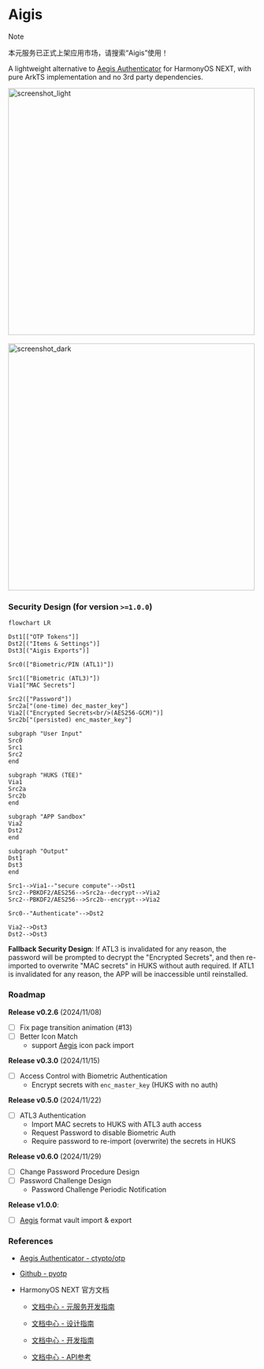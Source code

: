 # Aigis

> [!NOTE]
> 本元服务已正式上架应用市场，请搜索“Aigis”使用！

A lightweight alternative to [Aegis Authenticator](https://github.com/beemdevelopment/Aegis) for HarmonyOS NEXT, with pure ArkTS implementation and no 3rd party dependencies.

<p float="left">
  <img height="500px" alt="screenshot_light" src="./docs/images/screenshot_light.jpg" />
  &nbsp;&nbsp;&nbsp;&nbsp;
  <img height="500px" alt="screenshot_dark" src="./docs/images/screenshot_dark.jpg" />
</p>

### Security Design (for version `>=1.0.0`)

```mermaid
flowchart LR

Dst1[["OTP Tokens"]]
Dst2[("Items & Settings")]
Dst3[("Aigis Exports")]

Src0(["Biometric/PIN (ATL1)"])

Src1(["Biometric (ATL3)"])
Via1["MAC Secrets"]

Src2(["Password"])
Src2a["(one-time) dec_master_key"]
Via2[("Encrypted Secrets<br/>(AES256-GCM)")]
Src2b["(persisted) enc_master_key"]

subgraph "User Input"
Src0
Src1
Src2
end

subgraph "HUKS (TEE)"
Via1
Src2a
Src2b
end

subgraph "APP Sandbox"
Via2
Dst2
end

subgraph "Output"
Dst1
Dst3
end

Src1-->Via1--"secure compute"-->Dst1
Src2--PBKDF2/AES256-->Src2a--decrypt-->Via2
Src2--PBKDF2/AES256-->Src2b--encrypt-->Via2

Src0--"Authenticate"-->Dst2

Via2-->Dst3
Dst2-->Dst3
```

**Fallback Security Design**: If ATL3 is invalidated for any reason, the password will be prompted to decrypt the "Encrypted Secrets", and then re-imported to overwrite "MAC secrets" in HUKS without auth required. If ATL1 is invalidated for any reason, the APP will be inaccessible until reinstalled.

### Roadmap

**Release v0.2.6** (2024/11/08)

- [ ] Fix page transition animation (#13)
- [ ] Better Icon Match
  - support [Aegis](https://github.com/beemdevelopment/Aegis) icon pack import

**Release v0.3.0** (2024/11/15)

- [ ] Access Control with Biometric Authentication
  - Encrypt secrets with `enc_master_key` (HUKS with no auth)

**Release v0.5.0** (2024/11/22)

- [ ] ATL3 Authentication
  - Import MAC secrets to HUKS with ATL3 auth access
  - Request Password to disable Biometric Auth
  - Require password to re-import (overwrite) the secrets in HUKS

**Release v0.6.0** (2024/11/29)

- [ ] Change Password Procedure Design
- [ ] Password Challenge Design
  - Password Challenge Periodic Notification

**Release v1.0.0**:

- [ ] [Aegis](https://github.com/beemdevelopment/Aegis) format vault import & export



### References

- [Aegis Authenticator - ctypto/otp](https://github.com/beemdevelopment/Aegis/tree/master/app/src/main/java/com/beemdevelopment/aegis/crypto/otp)

- [Github - pyotp](https://github.com/pyauth/pyotp.git)

- HarmonyOS NEXT 官方文档
  
  - [文档中心 - 元服务开发指南](https://developer.huawei.com/consumer/cn/doc/atomic-guides-V5/atomic-service-V5)

  - [文档中心 - 设计指南](https://developer.huawei.com/consumer/cn/doc/design-guides/design-concepts-0000001795698445)

  - [文档中心 - 开发指南](https://developer.huawei.com/consumer/cn/doc/harmonyos-guides-V5/application-dev-guide-V5?catalogVersion=V5)

  - [文档中心 - API参考](https://developer.huawei.com/consumer/cn/doc/harmonyos-references-V5/development-intro-api-V5?catalogVersion=V5)
